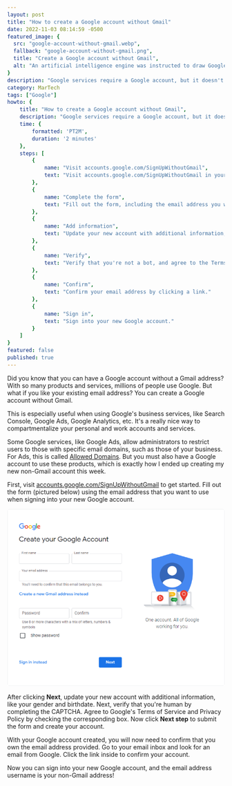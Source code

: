 ```yaml
---
layout: post
title: "How to create a Google account without Gmail"
date: 2022-11-03 08:14:59 -0500
featured_image: {
  src: "google-account-without-gmail.webp",
  fallback: "google-account-without-gmail.png",
  title: "Create a Google account without Gmail",
  alt: "An artificial intelligence engine was instructed to draw Google"
}
description: "Google services require a Google account, but it doesn't have to be with Gmail. Let's learn how to create a Google account without Gmail."
category: MarTech
tags: ["Google"]
howto: {
	title: "How to create a Google account without Gmail",
	description: "Google services require a Google account, but it doesn't have to be with Gmail. It's possible to create a Google account using a different email address.",
	time: {
		formatted: 'PT2M',
		duration: '2 minutes'
	},
	steps: [
		{
			name: "Visit accounts.google.com/SignUpWithoutGmail",
			text: "Visit accounts.google.com/SignUpWithoutGmail in your browser."
		},
		{
			name: "Complete the form",
			text: "Fill out the form, including the email address you want to use with your new Google account."
		},
		{
			name: "Add information",
			text: "Update your new account with additional information, like your gender and birthdate."
		},
		{
			name: "Verify",
			text: "Verify that you're not a bot, and agree to the Terms of Service."
		},
		{
			name: "Confirm",
			text: "Confirm your email address by clicking a link."
		},
		{
			name: "Sign in",
			text: "Sign into your new Google account."
		}
	]
}
featured: false
published: true
---
```


Did you know that you can have a Google account without a Gmail address? With so many products and services, millions of people use Google. But what if you like your existing email address? You can create a Google account without Gmail.

This is especially useful when using Google's business services, like Search Console, Google Ads, Google Analytics, etc. It's a really nice way to compartmentalize your personal and work accounts and services.

Some Google services, like Google Ads, allow administrators to restrict users to those with specific email domains, such as those of your business. For Ads, this is called <a href="https://support.google.com/google-ads/answer/2375456?hl=en" target="_blank" class="font-bold">Allowed Domains</a>. But you must also have a Google account to use these products, which is exactly how I ended up creating my new non-Gmail account this week.

First, visit <a href="https://accounts.google.com/SignUpWithoutGmail" target="_blank">accounts.google.com/SignUpWithoutGmail</a> to get started. Fill out the form (pictured below) using the email address that you want to use when signing into your new Google account.

<picture class="block md:mx-12 xl:mx-0">
	<source type="image/webp" srcset="/assets/img/martech/create-your-google-account.webp" >
	<img src="/assets/img/martech/create-your-google-account.png" class="shadow" alt="Create your Google account without Gmail" />
</picture>

After clicking **Next**, update your new account with additional information, like your gender and birthdate. Next, verify that you're human by completing the CAPTCHA. Agree to Google's Terms of Service and Privacy Policy by checking the corresponding box. Now click **Next step** to submit the form and create your account.

With your Google account created, you will now need to confirm that you own the email address provided. Go to your email inbox and look for an email from Google. Click the link inside to confirm your account.

Now you can sign into your new Google account, and the email address username is your non-Gmail address!